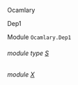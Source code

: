 Ocamlary

Dep1

Module `Ocamlary.Dep1`

<a id="module-type-S"></a>

###### module type [S](Ocamlary.Dep1.module-type-S.md)

<a id="module-X"></a>

###### module [X](Ocamlary.Dep1.X.md)